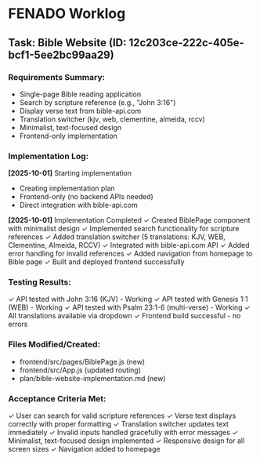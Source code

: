 # FENADO Worklog

## Task: Bible Website (ID: 12c203ce-222c-405e-bcf1-5ee2bc99aa29)

### Requirements Summary:
- Single-page Bible reading application
- Search by scripture reference (e.g., "John 3:16")
- Display verse text from bible-api.com
- Translation switcher (kjv, web, clementine, almeida, rccv)
- Minimalist, text-focused design
- Frontend-only implementation

### Implementation Log:
**[2025-10-01]** Starting implementation
- Creating implementation plan
- Frontend-only (no backend APIs needed)
- Direct integration with bible-api.com

**[2025-10-01]** Implementation Completed
✓ Created BiblePage component with minimalist design
✓ Implemented search functionality for scripture references
✓ Added translation switcher (5 translations: KJV, WEB, Clementine, Almeida, RCCV)
✓ Integrated with bible-api.com API
✓ Added error handling for invalid references
✓ Added navigation from homepage to Bible page
✓ Built and deployed frontend successfully

### Testing Results:
✓ API tested with John 3:16 (KJV) - Working
✓ API tested with Genesis 1:1 (WEB) - Working
✓ API tested with Psalm 23:1-6 (multi-verse) - Working
✓ All translations available via dropdown
✓ Frontend build successful - no errors

### Files Modified/Created:
- frontend/src/pages/BiblePage.js (new)
- frontend/src/App.js (updated routing)
- plan/bible-website-implementation.md (new)

### Acceptance Criteria Met:
✓ User can search for valid scripture references
✓ Verse text displays correctly with proper formatting
✓ Translation switcher updates text immediately
✓ Invalid inputs handled gracefully with error messages
✓ Minimalist, text-focused design implemented
✓ Responsive design for all screen sizes
✓ Navigation added to homepage

